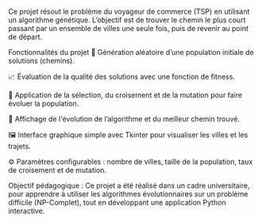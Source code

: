 
Ce projet résout le problème du voyageur de commerce (TSP) en utilisant un algorithme génétique.
L’objectif est de trouver le chemin le plus court passant par un ensemble de villes une seule fois, puis de revenir au point de départ.


Fonctionnalités du projet
🧬 Génération aléatoire d’une population initiale de solutions (chemins).

📈 Évaluation de la qualité des solutions avec une fonction de fitness.

🔁 Application de la sélection, du croisement et de la mutation pour faire évoluer la population.

🧠 Affichage de l'évolution de l’algorithme et du meilleur chemin trouvé.

🖼️ Interface graphique simple avec Tkinter pour visualiser les villes et les trajets.

⚙️ Paramètres configurables : nombre de villes, taille de la population, taux de croisement et de mutation.


Objectif pédagogique :
Ce projet a été réalisé dans un cadre universitaire, pour apprendre à utiliser les algorithmes évolutionnaires sur un problème difficile (NP-Complet), tout en développant une application Python interactive.
